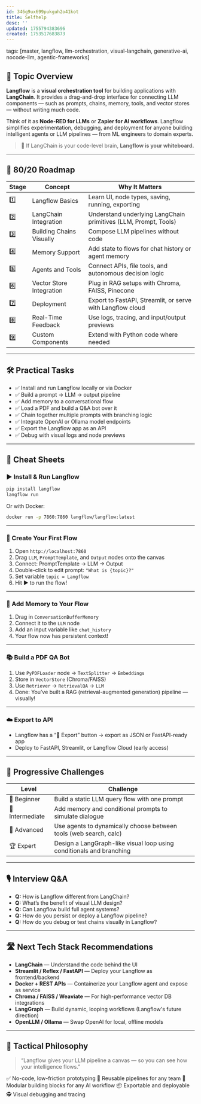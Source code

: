 ```yaml
---
id: 346g9ux699pukguh2o41kot
title: Selfhelp
desc: ''
updated: 1755794383696
created: 1753517683873
---
```

tags: [master, langflow, llm-orchestration, visual-langchain, generative-ai, nocode-llm, agentic-frameworks]

## 📌 Topic Overview

**Langflow** is a **visual orchestration tool** for building applications with **LangChain**. It provides a drag-and-drop interface for connecting LLM components — such as prompts, chains, memory, tools, and vector stores — without writing much code.

Think of it as **Node-RED for LLMs** or **Zapier for AI workflows**. Langflow simplifies experimentation, debugging, and deployment for anyone building intelligent agents or LLM pipelines — from ML engineers to domain experts.

> 🧠 If LangChain is your code-level brain, **Langflow is your whiteboard.**

---

## 🚀 80/20 Roadmap

| Stage | Concept                 | Why It Matters                                                   |
|-------|-------------------------|-------------------------------------------------------------------|
| 1️⃣    | Langflow Basics         | Learn UI, node types, saving, running, exporting                  |
| 2️⃣    | LangChain Integration   | Understand underlying LangChain primitives (LLM, Prompt, Tools)   |
| 3️⃣    | Building Chains Visually| Compose LLM pipelines without code                                |
| 4️⃣    | Memory Support          | Add state to flows for chat history or agent memory               |
| 5️⃣    | Agents and Tools        | Connect APIs, file tools, and autonomous decision logic           |
| 6️⃣    | Vector Store Integration| Plug in RAG setups with Chroma, FAISS, Pinecone                   |
| 7️⃣    | Deployment              | Export to FastAPI, Streamlit, or serve with Langflow cloud        |
| 8️⃣    | Real-Time Feedback      | Use logs, tracing, and input/output previews                      |
| 9️⃣    | Custom Components       | Extend with Python code where needed                              |

---

## 🛠️ Practical Tasks

- ✅ Install and run Langflow locally or via Docker  
- ✅ Build a prompt → LLM → output pipeline  
- ✅ Add memory to a conversational flow  
- ✅ Load a PDF and build a Q&A bot over it  
- ✅ Chain together multiple prompts with branching logic  
- ✅ Integrate OpenAI or Ollama model endpoints  
- ✅ Export the Langflow app as an API  
- ✅ Debug with visual logs and node previews  

---

## 🧾 Cheat Sheets

### ▶️ Install & Run Langflow

```bash
pip install langflow
langflow run
````

Or with Docker:

```bash
docker run -p 7860:7860 langflow/langflow:latest
```

---

### 🧠 Create Your First Flow

1. Open `http://localhost:7860`
2. Drag `LLM`, `PromptTemplate`, and `Output` nodes onto the canvas
3. Connect: PromptTemplate → LLM → Output
4. Double-click to edit prompt: `"What is {topic}?"`
5. Set variable `topic = Langflow`
6. Hit ▶️ to run the flow!

---

### 🧠 Add Memory to Your Flow

1. Drag in `ConversationBufferMemory`
2. Connect it to the `LLM` node
3. Add an input variable like `chat_history`
4. Your flow now has persistent context!

---

### 📚 Build a PDF QA Bot

1. Use `PyPDFLoader` node → `TextSplitter` → `Embeddings`
2. Store in `VectorStore` (Chroma/FAISS)
3. Use `Retriever` → `RetrievalQA` → `LLM`
4. Done: You’ve built a RAG (retrieval-augmented generation) pipeline — visually!

---

### ☁️ Export to API

* Langflow has a “💾 Export” button → export as JSON or FastAPI-ready app
* Deploy to FastAPI, Streamlit, or Langflow Cloud (early access)

---

## 🎯 Progressive Challenges

| Level           | Challenge                                                            |
| --------------- | -------------------------------------------------------------------- |
| 🥉 Beginner     | Build a static LLM query flow with one prompt                        |
| 🥈 Intermediate | Add memory and conditional prompts to simulate dialogue              |
| 🥇 Advanced     | Use agents to dynamically choose between tools (web search, calc)    |
| 🏆 Expert       | Design a LangGraph-like visual loop using conditionals and branching |

---

## 🎙️ Interview Q\&A

* **Q:** How is Langflow different from LangChain?
* **Q:** What’s the benefit of visual LLM design?
* **Q:** Can Langflow build full agent systems?
* **Q:** How do you persist or deploy a Langflow pipeline?
* **Q:** How do you debug or test chains visually in Langflow?

---

## 🛣️ Next Tech Stack Recommendations

* **LangChain** — Understand the code behind the UI
* **Streamlit / Reflex / FastAPI** — Deploy your Langflow as frontend/backend
* **Docker + REST APIs** — Containerize your Langflow agent and expose as service
* **Chroma / FAISS / Weaviate** — For high-performance vector DB integrations
* **LangGraph** — Build dynamic, looping workflows (Langflow's future direction)
* **OpenLLM / Ollama** — Swap OpenAI for local, offline models

---

## 🧬 Tactical Philosophy

> “Langflow gives your LLM pipeline a canvas — so you can see how your intelligence flows.”

✅ No-code, low-friction prototyping
🔁 Reusable pipelines for any team
🧩 Modular building blocks for any AI workflow
📦 Exportable and deployable
🕵️ Visual debugging and tracing

